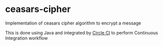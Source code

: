 # ceasars-cipher
Implementation of ceasars cipher algorithm to encrypt a message

This is done using Java and integrated by [Circle CI](https://circleci.com/) to perform Continuous Integration workflow
